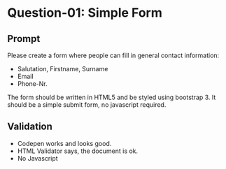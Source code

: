 # Question-01: Simple Form

## Prompt

Please create a form where people can fill in general contact information:
- Salutation, Firstname, Surname
- Email
- Phone-Nr.

The form should be written in HTML5 and be styled using bootstrap 3.
It should be a simple submit form, no javascript required.

## Validation

- Codepen works and looks good.
- HTML Validator says, the document is ok.
- No Javascript
